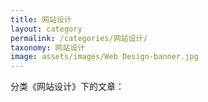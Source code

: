 ```yaml
---
title: 网站设计
layout: category
permalink: /categories/网站设计/
taxonomy: 网站设计
image: assets/images/Web Design-banner.jpg
---
```


分类《网站设计》下的文章：
